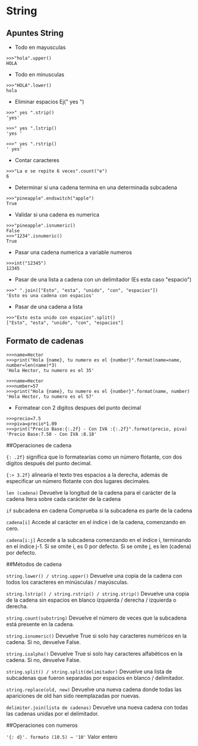 # String

## Apuntes String

- Todo en mayusculas
```
>>>"hola".upper()
HOLA
```
- Todo en minusculas
```
>>>"HOLA".lower()
hola
```
- Eliminar espacios Ej(" yes ")

```
>>>" yes ".strip()
'yes'

>>>" yes ".lstrip()
'yes '

>>>" yes ".rstrip()
' yes'
```

- Contar caracteres
```
>>>"La e se repite 6 veces".count("e")
6
```
- Determinar si una cadena termina en una determinada subcadena
```
>>>"pineapple".endswitch("apple")
True
```
- Validar si una cadena es numerica
```
>>>"pineapple".isnumeric()
False
>>>"1234".isnumeric()
True
```
- Pasar una cadena numerica a variable numeros
```
>>>int("12345")
12345
```
- Pasar de una lista a cadena con un delimitador (Es esta caso "espacio")
```
>>>" ".join(["Esto", "esta", "unido", "con", "espacios"])
'Esto es una cadena con espacios'
```
- Pasar de una cadena a lista
```
>>>"Esto esta unido con espacios".split()
["Esto", "esta", "unido", "con", "espacios"]
```

## Formato de cadenas

```
>>>name=Hector
>>>print("Hola {name}, tu numero es el {number}".format(name=name, number=len(name)*3)
'Hola Hector, tu numero es el 35'

>>>name=Hector
>>>number=57
>>>print("Hola {name}, tu numero es el {number}".format(name, number)
'Hola Hector, tu numero es el 57'
```
- Formatear con 2 digitos despues del punto decimal
```
>>>precio=7.5
>>>piva=precio*1.09
>>>print("Precio Base:{:.2f} - Con IVA :{:.2f}".format(precio, piva)
'Precio Base:7.50 - Con IVA :8.18'
```
##Operaciones de cadena

`{: .2f}` significa que lo formatearías como un número flotante, con dos dígitos después del punto decimal.

`{:> 3.2f}`  alinearía el texto tres espacios a la derecha, además de especificar un número flotante con dos lugares decimales.

`len (cadena)` Devuelve la longitud de la cadena para el carácter de la cadena Itera sobre cada carácter de la cadena

`if` subcadena en cadena Comprueba si la subcadena es parte de la cadena

`cadena[i]` Accede al carácter en el índice i de la cadena, comenzando en cero.

`cadena[i:j]` Accede a la subcadena comenzando en el índice i, terminando en el índice j-1. Si se omite i, es 0 por defecto. Si se omite j, es len (cadena) por defecto.

##Métodos de cadena

`string.lower() / string.upper()` Devuelve una copia de la cadena con todos los caracteres en minúsculas / mayúsculas.

`string.lstrip() / string.rstrip() / string.strip()` Devuelve una copia de la cadena sin espacios en blanco izquierda / derecha / izquierda o derecha.

`string.count(substring)` Devuelve el número de veces que la subcadena está presente en la cadena.

`string.isnumeric()` Devuelve True si solo hay caracteres numéricos en la cadena. Si no, devuelve False.

`string.isalpha()` Devuelve True si solo hay caracteres alfabéticos en la cadena. Si no, devuelve False.

`string.split() / string.split(delimitador)` Devuelve una lista de subcadenas que fueron separadas por espacios en blanco / delimitador.

`string.replace(old, new)` Devuelve una nueva cadena donde todas las apariciones de old han sido reemplazadas por nuevas.

`delimiter.join(lista de cadenas)` Devuelve una nueva cadena con todas las cadenas unidas por el delimitador. 

##Operaciones con numeros

`'{: d}'. formato (10.5) → '10'`  Valor entero


